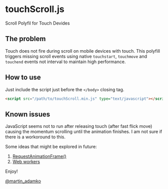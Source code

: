 touchScroll.js
==============

Scroll Polyfil for Touch Devides

## The problem

Touch does not fire during scroll on mobile devices with touch. This polyfill triggers missing scroll events using native `touchstart`, `touchmove` and `touchend` events not interval to maintain high performance.

## How to use

Just include the script just before the `</body>` closing tag.

```html
<script src="/path/to/touchScroll.min.js" type="text/javascript"></script>
```

## Known issues

JavaScript seems not to run after releasing touch (after fast flick move) causing the momentum scrolling until the animation finishes. I am not sure if there is a workoround to this.

Some ideas that might be explored in future:

1. [RequestAnimationFrame()](https://developer.mozilla.org/en-US/docs/Web/API/window.requestAnimationFrame)
2. [Web workers](https://developer.mozilla.org/en-US/docs/Web/Guide/Performance/Using_web_workers)

Enjoy!

[@martin_adamko](http://twitter.com/martin_adamko)
